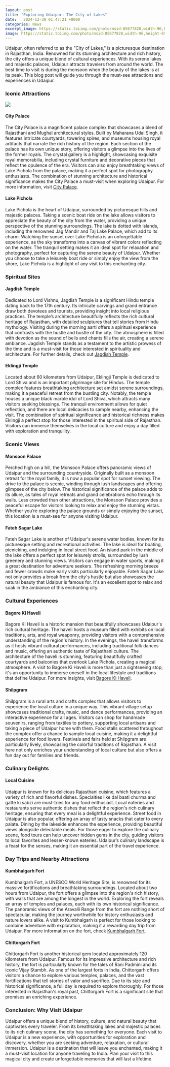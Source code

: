 ```yaml
---
layout: post
title: "Exploring Udaipur: The City of Lakes"
date:   2024-12-30 01:47:21 +0000
categories: News
excerpt_image: https://static.toiimg.com/photo/msid-85677828,width-96,height-65.cms
image: https://static.toiimg.com/photo/msid-85677828,width-96,height-65.cms
---
```


Udaipur, often referred to as the "City of Lakes," is a picturesque destination in Rajasthan, India. Renowned for its stunning architecture and rich history, the city offers a unique blend of cultural experiences. With its serene lakes and majestic palaces, Udaipur attracts travelers from around the world. The best time to visit is during the monsoon when the beauty of the lakes is at its peak. This blog post will guide you through the must-see attractions and experiences in Udaipur.
### Iconic Attractions

![](https://static.toiimg.com/photo/msid-85677828,width-96,height-65.cms)
#### City Palace
The City Palace is a magnificent palace complex that showcases a blend of Rajasthani and Mughal architectural styles. Built by Maharana Udai Singh, it features intricate courtyards, towering spires, and museums housing royal artifacts that narrate the rich history of the region. Each section of the palace has its own unique story, offering visitors a glimpse into the lives of the former royals. The crystal gallery is a highlight, showcasing exquisite royal memorabilia, including crystal furniture and decorative pieces that reflect the opulence of the era. Visitors can also enjoy breathtaking views of Lake Pichola from the palace, making it a perfect spot for photography enthusiasts. The combination of stunning architecture and historical significance makes the City Palace a must-visit when exploring Udaipur. For more information, visit [City Palace](https://fr.edu.vn/en/City_Palace,_Udaipur).
#### Lake Pichola
Lake Pichola is the heart of Udaipur, surrounded by picturesque hills and majestic palaces. Taking a scenic boat ride on the lake allows visitors to appreciate the beauty of the city from the water, providing a unique perspective of the stunning surroundings. The lake is dotted with islands, including the renowned Jag Mandir and Taj Lake Palace, which add to its charm. Watching the sunset over Lake Pichola is an unforgettable experience, as the sky transforms into a canvas of vibrant colors reflecting on the water. The tranquil setting makes it an ideal spot for relaxation and photography, perfect for capturing the serene beauty of Udaipur. Whether you choose to take a leisurely boat ride or simply enjoy the view from the shore, Lake Pichola is a highlight of any visit to this enchanting city.
### Spiritual Sites
#### Jagdish Temple
Dedicated to Lord Vishnu, Jagdish Temple is a significant Hindu temple dating back to the 17th century. Its intricate carvings and grand entrance draw both devotees and tourists, providing insight into local religious practices. The temple’s architecture beautifully reflects the rich cultural heritage of Rajasthan, with detailed sculptures that tell stories from Hindu mythology. Visiting during the morning aarti offers a spiritual experience that contrasts with the hustle and bustle of the city. The atmosphere is filled with devotion as the sound of bells and chants fills the air, creating a serene ambiance. Jagdish Temple stands as a testament to the artistic prowess of the time and is a must-visit for those interested in spirituality and architecture. For further details, check out [Jagdish Temple](https://fr.edu.vn/en/Jagdish_Temple).
#### Eklingji Temple
Located about 60 kilometers from Udaipur, Eklingji Temple is dedicated to Lord Shiva and is an important pilgrimage site for Hindus. The temple complex features breathtaking architecture set amidst serene surroundings, making it a peaceful retreat from the bustling city. Notably, the temple houses a unique black marble idol of Lord Shiva, which attracts many visitors seeking blessings. The tranquil environment allows for quiet reflection, and there are local delicacies to sample nearby, enhancing the visit. The combination of spiritual significance and historical richness makes Eklingji a perfect stop for those interested in the spiritual side of Rajasthan. Visitors can immerse themselves in the local culture and enjoy a day filled with exploration and tranquility.
### Scenic Views
#### Monsoon Palace
Perched high on a hill, the Monsoon Palace offers panoramic views of Udaipur and the surrounding countryside. Originally built as a monsoon retreat for the royal family, it is now a popular spot for sunset viewing. The drive to the palace is scenic, winding through lush landscapes and offering glimpses of the city below. The historical significance of the palace adds to its allure, as tales of royal retreats and grand celebrations echo through its walls. Less crowded than other attractions, the Monsoon Palace provides a peaceful escape for visitors looking to relax and enjoy the stunning vistas. Whether you’re exploring the palace grounds or simply enjoying the sunset, this location is a must-see for anyone visiting Udaipur.
#### Fateh Sagar Lake
Fateh Sagar Lake is another of Udaipur's serene water bodies, known for its picturesque setting and recreational activities. The lake is ideal for boating, picnicking, and indulging in local street food. An island park in the middle of the lake offers a perfect spot for leisurely strolls, surrounded by lush greenery and stunning views. Visitors can engage in water sports, making it a great destination for adventure seekers. The refreshing morning breeze and fewer crowds make early visits particularly enjoyable. Fateh Sagar Lake not only provides a break from the city's hustle but also showcases the natural beauty that Udaipur is famous for. It's an excellent spot to relax and soak in the ambiance of this enchanting city.
### Cultural Experiences
#### Bagore Ki Haveli
Bagore Ki Haveli is a historic mansion that beautifully showcases Udaipur's rich cultural heritage. The haveli hosts a museum filled with exhibits on local traditions, arts, and royal weaponry, providing visitors with a comprehensive understanding of the region's history. In the evenings, the haveli transforms as it hosts vibrant cultural performances, including traditional folk dances and music, offering an authentic taste of Rajasthani culture. The architecture of the haveli is stunning, featuring beautifully crafted courtyards and balconies that overlook Lake Pichola, creating a magical atmosphere. A visit to Bagore Ki Haveli is more than just a sightseeing stop; it's an opportunity to immerse oneself in the local lifestyle and traditions that define Udaipur. For more insights, visit [Bagore Ki Haveli](https://fr.edu.vn/en/Bagore_Ki_Haveli).
#### Shilpgram
Shilpgram is a rural arts and crafts complex that allows visitors to experience the local culture in a unique way. This vibrant village setup showcases traditional crafts, music, and dance performances, providing an interactive experience for all ages. Visitors can shop for handmade souvenirs, ranging from textiles to pottery, supporting local artisans and taking a piece of Udaipur home with them. Food stalls scattered throughout the complex offer a chance to sample local cuisine, making it a delightful experience for food lovers. Festivals and fairs held at Shilpgram are particularly lively, showcasing the colorful traditions of Rajasthan. A visit here not only enriches your understanding of local culture but also offers a fun day out for families and friends.
### Culinary Delights
#### Local Cuisine
Udaipur is known for its delicious Rajasthani cuisine, which features a variety of rich and flavorful dishes. Specialties like dal baati churma and gatte ki sabzi are must-tries for any food enthusiast. Local eateries and restaurants serve authentic dishes that reflect the region's rich culinary heritage, ensuring that every meal is a delightful experience. Street food in Udaipur is also popular, offering an array of tasty snacks that cater to every palate. Dining by the lakeside enhances the experience, providing beautiful views alongside delectable meals. For those eager to explore the culinary scene, food tours can help uncover hidden gems in the city, guiding visitors to local favorites and lesser-known eateries. Udaipur’s culinary landscape is a feast for the senses, making it an essential part of the travel experience.
### Day Trips and Nearby Attractions
#### Kumbhalgarh Fort
Kumbhalgarh Fort, a UNESCO World Heritage Site, is renowned for its massive fortifications and breathtaking surroundings. Located about two hours from Udaipur, the fort offers a glimpse into the region's rich history, with walls that are among the longest in the world. Exploring the fort reveals an array of temples and palaces, each with its own historical significance. The panoramic views of the Aravalli Range from the fort are nothing short of spectacular, making the journey worthwhile for history enthusiasts and nature lovers alike. A visit to Kumbhalgarh is perfect for those looking to combine adventure with exploration, making it a rewarding day trip from Udaipur. For more information on the fort, check [Kumbhalgarh Fort](https://fr.edu.vn/en/Kumbhalgarh).
#### Chittorgarh Fort
Chittorgarh Fort is another historical gem located approximately 120 kilometers from Udaipur. Famous for its impressive architecture and rich history, the fort is particularly known for the tales of Rani Padmini and its iconic Vijay Stambh. As one of the largest forts in India, Chittorgarh offers visitors a chance to explore various temples, palaces, and the vast fortifications that tell stories of valor and sacrifice. Due to its size and historical significance, a full day is required to explore thoroughly. For those interested in Rajasthan's royal past, Chittorgarh Fort is a significant site that promises an enriching experience.
### Conclusion: Why Visit Udaipur
Udaipur offers a unique blend of history, culture, and natural beauty that captivates every traveler. From its breathtaking lakes and majestic palaces to its rich culinary scene, the city has something for everyone. Each visit to Udaipur is a new experience, with opportunities for exploration and discovery, whether you are seeking adventure, relaxation, or cultural immersion. Udaipur is a destination that will leave you enchanted, making it a must-visit location for anyone traveling to India. Plan your visit to this magical city and create unforgettable memories that will last a lifetime.